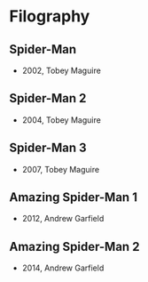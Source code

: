 # Filography

## Spider-Man

- 2002, Tobey Maguire

## Spider-Man 2

- 2004, Tobey Maguire

## Spider-Man 3

- 2007, Tobey Maguire

## Amazing Spider-Man 1

- 2012, Andrew Garfield

## Amazing Spider-Man 2

- 2014, Andrew Garfield

